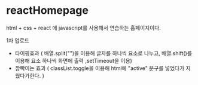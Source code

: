 # reactHomepage


html + css + react 에 javascript를 사용해서 연습하는 홈페이지이다.

1차 업로드 
- 타이핑효과 ( 배열.split("")을 이용해 글자를 하나씩 요소로 나누고, 배열.shift()를 이용해 요소 하나씩 화면에 출력 ,setTimeout을 이용)
 - 깜빡이는 효과 ( classList.toggle을 이용해 html에 "active" 문구를 넣었다가 지웠다가한다. )
